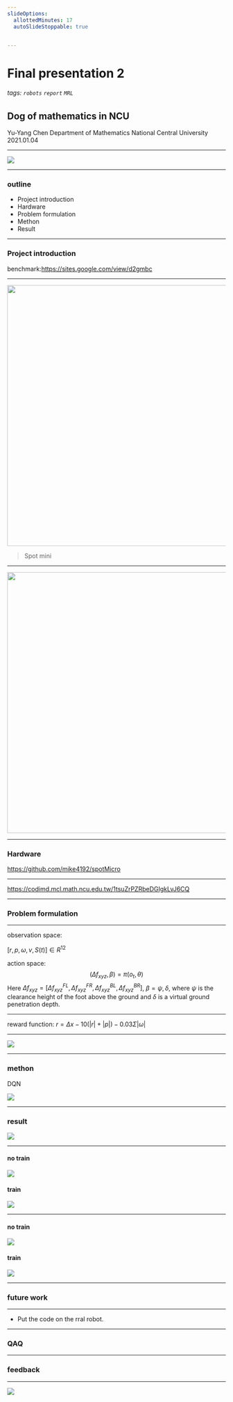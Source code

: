 ```yaml
---
slideOptions:
  allottedMinutes: 17
  autoSlideStoppable: true


---
```


# Final presentation 2
###### tags: `robots` `report` `MRL`
## Dog of mathematics in NCU

 Yu-Yang Chen
Department of Mathematics
National Central University
2021.01.04

---

![](https://codimd.mcl.math.ncu.edu.tw/uploads/upload_944ac85e39a1c920aec8b98cfb6693c4.png)



---

### outline
* Project introduction
* Hardware
* Problem formulation
* Methon
* Result

---

### Project introduction

benchmark:https://sites.google.com/view/d2gmbc

----

<img src='https://codimd.mcl.math.ncu.edu.tw/uploads/upload_07b8609bfbcdd6b2c73838b0527beff4.png' width=600>

> <i class="fa fa-image"></i> Spot mini

----

<img src='https://codimd.mcl.math.ncu.edu.tw/uploads/upload_b4f0d70f761ffae855cb0547be0b43d3.jpg' width=600>

---

### Hardware

https://github.com/mike4192/spotMicro

----

https://codimd.mcl.math.ncu.edu.tw/1tsuZrPZRbeDGIgkLvJ6CQ

---

### Problem formulation

----

observation space:

$[r,p,\omega,v,S(t)] \in R^{12}$

action space:
$$
(\Delta f_{xyz},\beta)=\pi(o_t,\theta)
$$
Here $\Delta f_{xyz}=[\Delta f^{FL}_{xyz},\Delta f^{FR}_{xyz},\Delta f^{BL}_{xyz},\Delta f^{BR}_{xyz}]$,  $\beta ={\psi,\delta}$, where $\psi$  is the clearance height of the foot above the ground and $\delta$ is a virtual ground penetration depth.

----

reward function:
$r=\Delta x -10(|r|+|p|)-0.03 \Sigma|\omega|$

----

![](https://codimd.mcl.math.ncu.edu.tw/uploads/upload_7620768db747f6bb131b18c04da5da12.png)

---

### methon 

DQN

![](https://codimd.mcl.math.ncu.edu.tw/uploads/upload_fb8b18b02785f9158769651efbe7b8c9.png)



---

### result

<img src='https://media.giphy.com/media/cbTm3z6ALlRjyZA6xp/giphy.gif'>

---

#### no train
![](https://codimd.mcl.math.ncu.edu.tw/uploads/upload_d6d3327e1b1ff84bfa272c1442f287d9.png)
#### train
![](https://codimd.mcl.math.ncu.edu.tw/uploads/upload_124bb95e79b3610d0eff350356ab81f9.png)



---

#### no train
![](https://codimd.mcl.math.ncu.edu.tw/uploads/upload_c1a45403db2ae239c6eaac32f5ece6f3.png)
#### train
![](https://codimd.mcl.math.ncu.edu.tw/uploads/upload_8694ba65aae0982df90adf5b2542ef53.png)

---


### future work


---

* Put the code on the rral robot.


---

### QAQ

---



### feedback

---


![](https://codimd.mcl.math.ncu.edu.tw/uploads/upload_4c958c29af856cca0c170da7663873bc.png)


